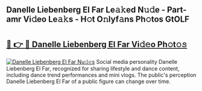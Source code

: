 ## Danelle Liebenberg El Far Le𝚊𝚔ed N𝚞𝚍e - Part-amr Vi𝚍eo Le𝚊𝚔s - H𝚘t O𝚗lyf𝚊ns Ph𝚘tos GtOLF

# <h2><a href="http://hf4pzi.feru.top/?c=Danelle+Liebenberg+El+Far">🔗 👉 🔴 Danelle Liebenberg El Far Vi𝚍𝚎o Ph𝚘t𝚘𝚜</a></h2>

[![Danelle Liebenberg El Far Nu𝚍𝚎s](https://i.imgur.com/0TWrTi3.gif)](http://hf4pzi.feru.top/?c=Danelle+Liebenberg+El+Far)
Social media personality Danelle Liebenberg El Far, recognized for sharing lifestyle and dance content, including dance trend performances and mini vlogs. The public's perception Danelle Liebenberg El Far of a public figure can change over time. 
